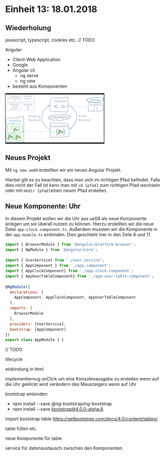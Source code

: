 # Einheit 13: 18.01.2018

## Wiederholung
javascript, typescript, cookies etc. // TODO

Angular:
* Client-Web Application
* Google
* Angular cli
    * ng serve
    * ng new
* besteht aus Komponenten

![Angular](angular.png)

## Neues Projekt
Mit `ng new ue09` erstellten wir ein neues Angular Projekt.

Hierbei gilt es zu beachten, dass man sich im richtigen Pfad befindet. Falls dies nicht der Fall ist kann man mit `cd [pfad]` zum richtigen Pfad wechseln oder mit `mkdir [pfad]`einen neuen Pfad erstellen.

## Neue Komponente: Uhr
In diesem Projekt wollen wir die Uhr aus ue08 als neue Komponente anlegen um sie überall nutzen zu können.
Hierzu erstellten wir die neue Datei `app-clock.component.ts`.
Außerdem mussten wir die Komponente in der `app.module.ts` einbinden.
Dies geschieht hier in den Zeile 6 und 11.

```js
import { BrowserModule } from '@angular/platform-browser';
import { NgModule } from '@angular/core';

import { UserService} from './user.service';
import { AppComponent } from './app.component';
import { AppClockComponent} from './app-clock.component';
import { AppUserTableComponent} from './app-user-table.component';

@NgModule({
  declarations: [
    AppComponent, AppClockComponent, AppUserTableComponent
  ],
  imports: [
    BrowserModule
  ],
  providers: [UserService],
  bootstrap: [AppComponent]
})
export class AppModule { }
```
// TODO

lifecycle

einbindung <app-clock> in html

implementiernug onClick um eine Konsolenausgabe zu erstellen wenn auf die Uhr geklickt wird
verändern des Mauszeigers wenn auf Uhr

bootstrap einbinden:  
* npm install --save  @ng-bootstrap/ng-bootstrap
* npm install --save  bootstrap@4.0.0-alpha.6

import bootstrap table
https://getbootstrap.com/docs/4.0/content/tables/

table füllen etc.

neue Komponente für table

service für datenaustausch zwischen den Komponenten